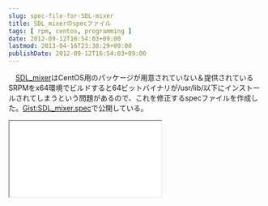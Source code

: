 ```yaml
---
slug: spec-file-for-SDL-mixer
title: SDL_mixerのspecファイル
tags: [ rpm, centos, programming ]
date: 2012-09-12T16:54:03+09:00
lastmod: 2013-04-16T23:38:29+09:00
publishDate: 2012-09-12T16:54:03+09:00
---
```


<p>　<a href="http://www.libsdl.org/projects/SDL_mixer/">SDL_mixer</a>はCentOS用のパッケージが用意されていない＆提供されているSRPMをx64環境でビルドすると64ビットバイナリが/usr/lib/以下にインストールされてしまうという問題があるので、これを修正するspecファイルを作成した。<a href="https://gist.github.com/3705028">Gist:SDL_mixer.spec</a>で公開している。</p>

<iframe src="/embed/https://gist.github.com/anonymous/3705028.js"></iframe>

